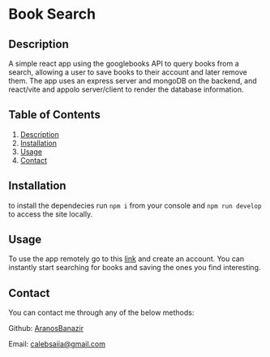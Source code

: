 # Book Search 
    
## Description 
  
  A simple react app using the googlebooks API to query books from a search, allowing a user to save books to their account and later remove them. The app uses an express server and mongoDB on the backend, and react/vite and appolo server/client to render the database information.

## Table of Contents
1. [Description](#description)
2. [Installation](#installation)
3. [Usage](#usage)
4. [Contact](#contact)

## Installation 
  
  to install the dependecies run `npm i` from your console and `npm run develop` to access the site locally.

## Usage 
  
  To use the app remotely go to this [link](https://mern-book-search-ca6d.onrender.com) and create an account. You can instantly start searching for books and saving the ones you find interesting.

## Contact
You can contact me through any of the below methods:

Github: [AranosBanazir](https://www.github.com/AranosBanazir)

Email: [calebsaiia@gmail.com](mailto:calebsaiia@gmail.com)